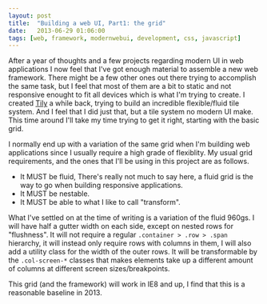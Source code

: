 ```yaml
---
layout: post
title:  "Building a web UI, Part1: the grid"
date:   2013-06-29 01:06:00
tags: [web, framework, modernwebui, development, css, javascript]
---
```


After a year of thoughts and a few projects regarding modern UI in web applications I now feel that I've got enough material to assemble a new web framework. There might be a few other ones out there trying to accomplish the same task, but I feel that most of them are a bit to static and not responsive enought to fit all devices which is what I'm trying to create. I created [Tily](https://github.com/srosengren/tily) a while back, trying to build an incredible flexible/fluid tile system. And I feel that I did just that, but a tile system no modern UI make. This time around I'll take my time trying to get it right, starting with the basic grid.

I normally end up with a variation of the same grid when I'm building web applications since I usually require a high grade of flexiblity. My usual grid requirements, and the ones that I'll be using in this project are as follows.

-  It MUST be fluid, There's really not much to say here, a fluid grid is the way to go when building responsive applications.
-  It MUST be nestable.
-  It MUST be able to what I like to call "transform".

What I've settled on at the time of writing is a variation of the fluid 960gs. I will have half a gutter width on each side, except on nested rows for "flushness". It will not require a regular `.container > .row > .span` hierarchy, it will instead only require rows with columns in them, I will also add a utility class for the width of the outer rows. It will be transformable by the `.col-screen-*` classes that makes elements take up a different amount of columns at different screen sizes/breakpoints.

This grid (and the framework) will work in IE8 and up, I find that this is a reasonable baseline in 2013.